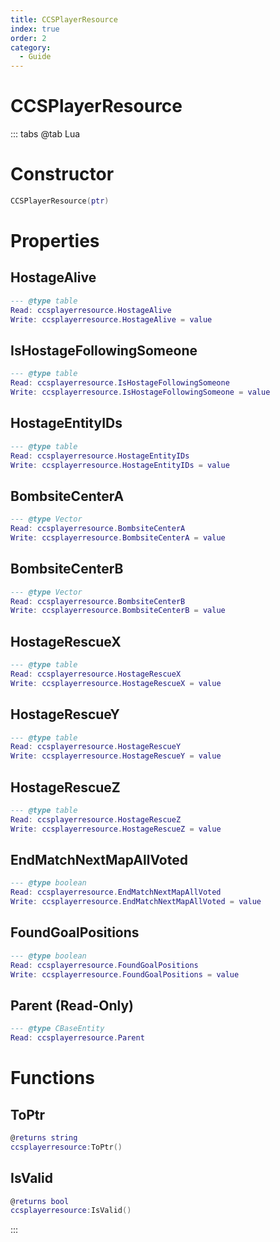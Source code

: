 ```yaml
---
title: CCSPlayerResource
index: true
order: 2
category:
  - Guide
---
```


# CCSPlayerResource

::: tabs
@tab Lua
# Constructor
```lua
CCSPlayerResource(ptr)
```
# Properties
## HostageAlive 
```lua
--- @type table
Read: ccsplayerresource.HostageAlive
Write: ccsplayerresource.HostageAlive = value
```
## IsHostageFollowingSomeone 
```lua
--- @type table
Read: ccsplayerresource.IsHostageFollowingSomeone
Write: ccsplayerresource.IsHostageFollowingSomeone = value
```
## HostageEntityIDs 
```lua
--- @type table
Read: ccsplayerresource.HostageEntityIDs
Write: ccsplayerresource.HostageEntityIDs = value
```
## BombsiteCenterA 
```lua
--- @type Vector
Read: ccsplayerresource.BombsiteCenterA
Write: ccsplayerresource.BombsiteCenterA = value
```
## BombsiteCenterB 
```lua
--- @type Vector
Read: ccsplayerresource.BombsiteCenterB
Write: ccsplayerresource.BombsiteCenterB = value
```
## HostageRescueX 
```lua
--- @type table
Read: ccsplayerresource.HostageRescueX
Write: ccsplayerresource.HostageRescueX = value
```
## HostageRescueY 
```lua
--- @type table
Read: ccsplayerresource.HostageRescueY
Write: ccsplayerresource.HostageRescueY = value
```
## HostageRescueZ 
```lua
--- @type table
Read: ccsplayerresource.HostageRescueZ
Write: ccsplayerresource.HostageRescueZ = value
```
## EndMatchNextMapAllVoted 
```lua
--- @type boolean
Read: ccsplayerresource.EndMatchNextMapAllVoted
Write: ccsplayerresource.EndMatchNextMapAllVoted = value
```
## FoundGoalPositions 
```lua
--- @type boolean
Read: ccsplayerresource.FoundGoalPositions
Write: ccsplayerresource.FoundGoalPositions = value
```
## Parent (Read-Only)
```lua
--- @type CBaseEntity
Read: ccsplayerresource.Parent
```
# Functions
## ToPtr
```lua
@returns string
ccsplayerresource:ToPtr()
```
## IsValid
```lua
@returns bool
ccsplayerresource:IsValid()
```

:::